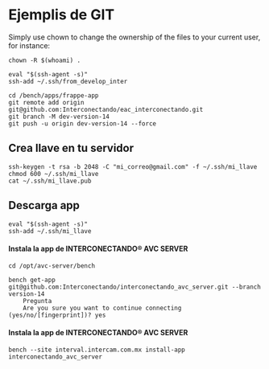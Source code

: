 # Ejemplis de GIT

Simply use chown to change the ownership of the files to your current user, for instance:
```
chown -R $(whoami) .
```
```
eval "$(ssh-agent -s)" 
ssh-add ~/.ssh/from_develop_inter 

cd /bench/apps/frappe-app 
git remote add origin git@github.com:Interconectando/eac_interconectando.git 
git branch -M dev-version-14 
git push -u origin dev-version-14 --force 
```

## Crea llave en tu servidor
```
ssh-keygen -t rsa -b 2048 -C "mi_correo@gmail.com" -f ~/.ssh/mi_llave 
chmod 600 ~/.ssh/mi_llave
cat ~/.ssh/mi_llave.pub
```

## Descarga app
```
eval "$(ssh-agent -s)" 
ssh-add ~/.ssh/mi_llave
``` 
#### Instala la app de INTERCONECTANDO® AVC SERVER
```
cd /opt/avc-server/bench

bench get-app git@github.com:Interconectando/interconectando_avc_server.git --branch version-14
	Pregunta
	Are you sure you want to continue connecting (yes/no/[fingerprint])? yes
```

#### Instala la app de INTERCONECTANDO® AVC SERVER
```
bench --site interval.intercam.com.mx install-app interconectando_avc_server
```
